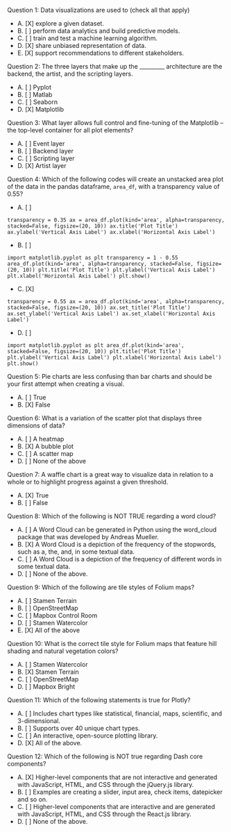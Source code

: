 Question 1: Data visualizations are used to (check all that apply)

- A. [X] explore a given dataset.
- B. [ ] perform data analytics and build predictive models.
- C. [ ] train and test a machine learning algorithm.
- D. [X] share unbiased representation of data.
- E. [X] support recommendations to different stakeholders.

Question 2: The three layers that make up the _________ architecture are the backend, the artist, and the scripting layers.

- A. [ ] Pyplot
- B. [ ] Matlab
- C. [ ] Seaborn
- D. [X] Matplotlib

Question 3: What layer allows full control and fine-tuning of the Matplotlib – the top-level container for all plot elements?

- A. [ ] Event layer
- B. [ ] Backend layer
- C. [ ] Scripting layer
- D. [X] Artist layer

Question 4: Which of the following codes will create an unstacked area plot of the data in the pandas dataframe, ```area_df```, with a transparency value of 0.55?

- A. [ ]

```
transparency = 0.35 ax = area_df.plot(kind='area', alpha=transparency, stacked=False, figsize=(20, 10)) ax.title('Plot Title') ax.ylabel('Vertical Axis Label') ax.xlabel('Horizontal Axis Label')
```

- B. [ ]

```
import matplotlib.pyplot as plt transparency = 1 - 0.55 area_df.plot(kind='area', alpha=transparency, stacked=False, figsize=(20, 10)) plt.title('Plot Title') plt.ylabel('Vertical Axis Label') plt.xlabel('Horizontal Axis Label') plt.show()
```

- C. [X]

```
transparency = 0.55 ax = area_df.plot(kind='area', alpha=transparency, stacked=False, figsize=(20, 10)) ax.set_title('Plot Title') ax.set_ylabel('Vertical Axis Label') ax.set_xlabel('Horizontal Axis Label')
```

- D. [ ] 

```
import matplotlib.pyplot as plt area_df.plot(kind='area', stacked=False, figsize=(20, 10)) plt.title('Plot Title') plt.ylabel('Vertical Axis Label') plt.xlabel('Horizontal Axis Label') plt.show()
```

Question 5: Pie charts are less confusing than bar charts and should be your first attempt when creating a visual.

- A. [ ] True
- B. [X] False

Question 6: What is a variation of the scatter plot that displays three dimensions of data?

- A. [ ] A heatmap
- B. [X] A bubble plot
- C. [ ] A scatter map
- D. [ ] None of the above

Question 7: A waffle chart is a great way to visualize data in relation to a whole or to highlight progress against a given threshold.

- A. [X] True
- B. [ ] False

Question 8: Which of the following is NOT TRUE regarding a word cloud?

- A. [ ] A Word Cloud can be generated in Python using the word_cloud package that was developed by Andreas Mueller.
- B. [X] A Word Cloud is a depiction of the frequency of the stopwords, such as a, the, and, in some textual data.
- C. [ ] A Word Cloud is a depiction of the frequency of different words in some textual data.
- D. [ ] None of the above.

Question 9: Which of the following are tile styles of Folium maps?

- A. [ ] Stamen Terrain
- B. [ ] OpenStreetMap
- C. [ ] Mapbox Control Room
- D. [ ] Stamen Watercolor
- E. [X] All of the above

Question 10: What is the correct tile style for Folium maps that feature hill shading and natural vegetation colors?

- A. [ ] Stamen Watercolor
- B. [X] Stamen Terrain
- C. [ ] OpenStreetMap
- D. [ ] Mapbox Bright

Question 11: Which of the following statements is true for Plotly?

- A. [ ] Includes chart types like statistical, financial, maps, scientific, and 3-dimensional.
- B. [ ] Supports over 40 unique chart types.
- C. [ ] An interactive, open-source plotting library.
- D. [X] All of the above.

Question 12: Which of the following is NOT true regarding Dash core components?

- A. [X] Higher-level components that are not interactive and generated with JavaScript, HTML, and CSS through the jQuery.js library.
- B. [ ] Examples are creating a slider, input area, check items, datepicker and so on.
- C. [ ] Higher-level components that are interactive and are generated with JavaScript, HTML, and CSS through the React.js library.
- D. [ ] None of the above.
